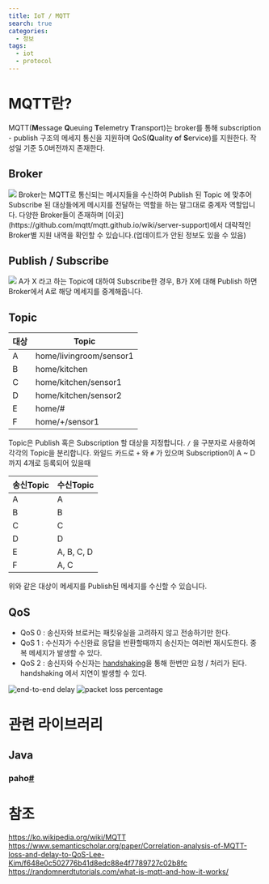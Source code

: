 ```yaml
---
title: IoT / MQTT
search: true
categories: 
  - 정보
tags: 
  - iot
  - protocol
---
```


# MQTT란?
MQTT(**M**essage **Q**ueuing **T**elemetry **T**ransport)는 broker를 통해 subscription - publish 구조의 메세지 통신을 지원하며 QoS(**Q**uality **o**f **S**ervice)를 지원한다. 작성일 기준 5.0버전까지 존재한다.

## Broker
<img src="https://i.imgur.com/TAS10tO.png" height=""/>  
Broker는 MQTT로 통신되는 메시지들을 수신하여 Publish 된 Topic 에 맞추어 Subscribe 된 대상들에게 메시지를 전달하는 역할을 하는 말그대로 중계자 역할입니다.
다양한 Broker들이 존재하며 [이곳](https://github.com/mqtt/mqtt.github.io/wiki/server-support)에서 대략적인 Broker별 지원 내역을 확인할 수 있습니다.(업데이트가 안된 정보도 있을 수 있음)

## Publish / Subscribe
<img src="https://i.imgur.com/8r3odjw.png" height=""/>  
A가 X 라고 하는 Topic에 대하여 Subscribe한 경우, B가 X에 대해 Publish 하면 Broker에서 A로 해당 메세지를 중계해줍니다.

## Topic

| 대상 | Topic |
|--|--|
| A | home/livingroom/sensor1 |
| B | home/kitchen |
| C | home/kitchen/sensor1 |
| D | home/kitchen/sensor2 |
| E | home/# |
| F | home/+/sensor1 |

Topic은 Publish 혹은 Subscription 할 대상을 지정합니다.  `/` 을 구분자로 사용하여 각각의 Topic을 분리합니다. 와일드 카드로 `+` 와 `#` 가 있으며
Subscription이 A ~ D 까지 4개로 등록되어 있을때 

| 송신Topic| 수신Topic |
|--|--|
| A | A |
| B | B |
| C | C |
| D | D |
| E | A, B, C, D |
| F | A, C |

위와 같은 대상이 메세지를 Publish된 메세지를 수신할 수 있습니다.

## QoS
- QoS 0 : 송신자와 브로커는 패킷유실을 고려하지 않고 전송하기만 한다.
- QoS 1 : 수신자가 수신완료 응답을 반환할때까지 송신자는 여러번 재시도한다. 중복 메세지가 발생할 수 있다.
- QoS 2 : 송신자와 수신자는 [handshaking](https://ko.wikipedia.org/wiki/%ED%95%B8%EB%93%9C%EC%85%B0%EC%9D%B4%ED%82%B9)을 통해 한번만 요청 / 처리가 된다. handshaking 에서 지연이 발생할 수 있다.

<img src="https://i.imgur.com/UbypQUz.png" height="" alt="end-to-end delay"/>
<img src="https://i.imgur.com/R9mFcai.png" height="" alt="packet loss percentage"/>

# 관련 라이브러리
## Java
### paho[#](https://www.eclipse.org/paho/)

# 참조
https://ko.wikipedia.org/wiki/MQTT  
https://www.semanticscholar.org/paper/Correlation-analysis-of-MQTT-loss-and-delay-to-QoS-Lee-Kim/f648e0c502776b41d8edc88e4f7789727c02b8fc  
https://randomnerdtutorials.com/what-is-mqtt-and-how-it-works/  

<!--stackedit_data:
eyJoaXN0b3J5IjpbMTcxOTEwMjA0MSwxOTU3NjUxMDg1LC0yMD
U0NTY4Nzg3LC0zMTk1MDA0OTUsLTM4ODQzNTA0LDE0MjI2MzYw
NjYsLTcyODEwMTM1MSwxOTg1NDc4NzAzLDEzNzEyNTYxODgsND
A0NjE1NjUwLC00NDQ5NTI5NjUsMjEyNDY2MzIwNCw2OTgwMzUz
MTgsODUwNzYyODUzXX0=
-->